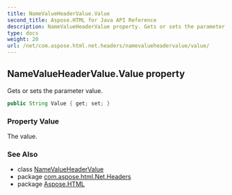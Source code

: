 ```yaml
---
title: NameValueHeaderValue.Value
second_title: Aspose.HTML for Java API Reference
description: NameValueHeaderValue property. Gets or sets the parameter value
type: docs
weight: 20
url: /net/com.aspose.html.net.headers/namevalueheadervalue/value/
---
```

## NameValueHeaderValue.Value property

Gets or sets the parameter value.

```java
public String Value { get; set; }
```

### Property Value

The value.

### See Also

* class [NameValueHeaderValue](../)
* package [com.aspose.html.Net.Headers](../../namevalueheadervalue/)
* package [Aspose.HTML](../../../)
